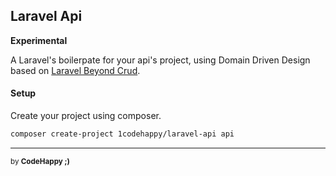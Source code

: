 ## Laravel Api

**Experimental**

A Laravel's boilerpate for your api's project, using Domain Driven Design based on [Laravel Beyond Crud](https://laravel-beyond-crud.com/).

#### Setup

Create your project using composer.

```bash
composer create-project 1codehappy/laravel-api api
```

---

<sub>by **CodeHappy ;)**</sub>